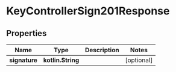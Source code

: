 
# KeyControllerSign201Response

## Properties
Name | Type | Description | Notes
------------ | ------------- | ------------- | -------------
**signature** | **kotlin.String** |  |  [optional]



